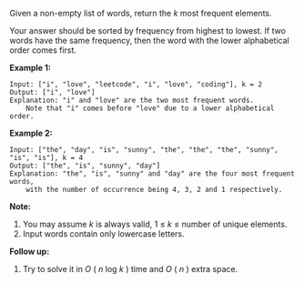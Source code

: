 Given a non-empty list of words, return the _k_ most frequent elements.

Your answer should be sorted by frequency from highest to lowest. If two words
have the same frequency, then the word with the lower alphabetical order comes
first.

**Example 1:**  

    
    
    Input: ["i", "love", "leetcode", "i", "love", "coding"], k = 2
    Output: ["i", "love"]
    Explanation: "i" and "love" are the two most frequent words.
        Note that "i" comes before "love" due to a lower alphabetical order.
    

**Example 2:**  

    
    
    Input: ["the", "day", "is", "sunny", "the", "the", "the", "sunny", "is", "is"], k = 4
    Output: ["the", "is", "sunny", "day"]
    Explanation: "the", "is", "sunny" and "day" are the four most frequent words,
        with the number of occurrence being 4, 3, 2 and 1 respectively.
    

**Note:**  

  1. You may assume _k_ is always valid, 1 ≤ _k_ ≤ number of unique elements.
  2. Input words contain only lowercase letters.

**Follow up:**  

  1. Try to solve it in _O_ ( _n_ log _k_ ) time and _O_ ( _n_ ) extra space.

